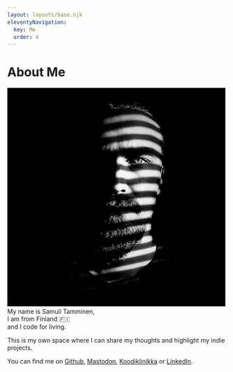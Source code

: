 ```yaml
---
layout: layouts/base.njk
eleventyNavigation:
  key: Me
  order: 4
---
```


# About Me

<div class="flex flex-row gap-4 sm:gap-10 align-top my-8">
  <img class="rounded-full w-24 h-24 sm:w-40 sm:h-40" alt="Photo of me" src="selfie.jpg" />

<div>
My name is Samuli Tamminen,<br>
I am from Finland 🇫🇮<br>
and I code for living.

This is my own space where I can share my thoughts and highlight my indie projects.

</div>
</div>

You can find me on
<a href="https://github.com/stami" target="_blank">Github</a>,
<a href="https://mastodon.social/@stami" target="_blank">Mastodon</a>,
<a href="https://koodiklinikka.fi/" target="_blank">Koodiklinikka</a>
or
<a href="https://www.linkedin.com/in/samuli-tamminen-bb625b92" target="_blank">LinkedIn</a>.
